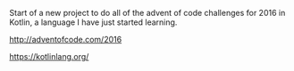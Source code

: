 Start of a new project to do all of the advent of code challenges for 2016 in Kotlin,
a language I have just started learning.

http://adventofcode.com/2016

https://kotlinlang.org/